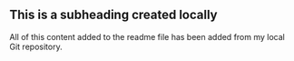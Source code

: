 ## This is a subheading created locally

  All of this content added to the readme file has been added from my local Git repository.
